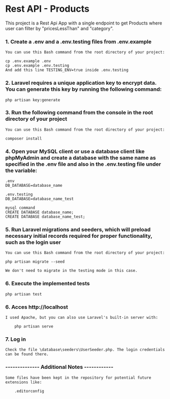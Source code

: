 # Rest API - Products

This project is a Rest Api App with a single endpoint to get Products where user can filter by "pricesLessThan" and "category".


### 1. Create a .env and a .env.testing files from .env.example

    You can use this Bash command from the root directory of your project:
    
    cp .env.example .env
    cp .env.example .env.testing 
    And add this line TESTING_ENV=true inside .env.testing

### 2. Laravel requires a unique application key to encrypt data. You can generate this key by running the following command:

    php artisan key:generate

### 3. Run the following command from the console in the root directory of your project

    You can use this Bash command from the root directory of your project:

    composer install

### 4. Open your MySQL client or use a database client like phpMyAdmin and create a database with the same name as specified in the .env file and also in the .env.testing file under the variable:     

    .env
    DB_DATABASE=database_name

    .env.testing
    DB_DATABASE=database_name_test

    mysql command
    CREATE DATABASE database_name;
    CREATE DATABASE database_name_test;

### 5. Run Laravel migrations and seeders, which will preload necessary initial records required for proper functionality, such as the login user

    You can use this Bash command from the root directory of your project:

    php artisan migrate --seed

    We don't need to migrate in the testing mode in this case.

### 6. Execute the implemented tests

    php artisan test

### 6. Acces http://localhost

    I used Apache, but you can also use Laravel's built-in server with:

        php artisan serve

### 7. Log in

    Check the file \database\seeders\UserSeeder.php. The login credentials can be found there.




### -------------- Additional Notes ------------ ###


    Some files have been kept in the repository for potential future extensions like:

        .editorconfig
